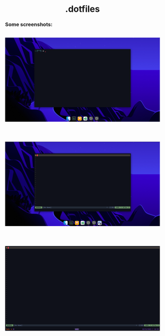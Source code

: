 <h1 align="center">.dotfiles</h1>

<h3>Some screenshots:</h3>

<br>
<img src="./static/terminal.png" align="center">

<br> <br> <br>
<img src="./static/vim.png" align="center">

<br> <br> <br>
<img src="./static/tmux+vim.png" align="center">

